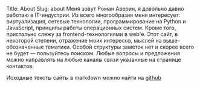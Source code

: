 Title: About
Slug: about
Меня зовут Роман Аверин, я довольно давно работаю в IT-индустрии. Из всего многообразия меня интересует: виртуализация, сетевые технологии, программирование на Python и JavaScript, принципы работы операционных систем. Кроме того, пристально слежу за frontend-технологиями в web'е. 
Этот сайт, в некоторой степени, отражение моих интересов, мыслей на выше-обозначенные тематики. Особой структуры заметок нет и скорее всего не будет — пользуйтесь поиском. 
Любые вопросы и предложения можно направлять на любые каналы связи указанные на странице контактов. 

Исходные тексты сайты в markdown можно найти на [github](https://github.com/Rastler/flow.rastler.ru)